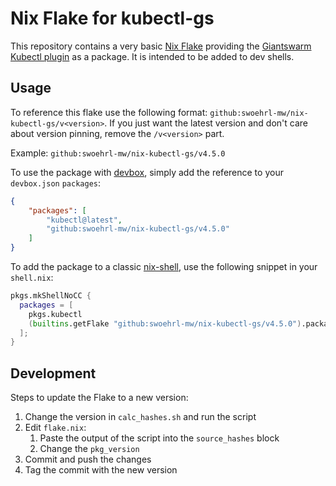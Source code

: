 # Nix Flake for kubectl-gs

This repository contains a very basic [Nix Flake](https://nixos.wiki/wiki/Flakes) providing the [Giantswarm Kubectl plugin](https://github.com/giantswarm/kubectl-gs) as a package. It is intended to be added to dev shells.

## Usage

To reference this flake use the following format: `github:swoehrl-mw/nix-kubectl-gs/v<version>`. If you just want the latest version and don't care about version pinning, remove the `/v<version>` part.

Example: `github:swoehrl-mw/nix-kubectl-gs/v4.5.0`

To use the package with [devbox](https://www.jetify.com/devbox/docs/), simply add the reference to your `devbox.json` `packages`:

```json
{
    "packages": [
        "kubectl@latest",
        "github:swoehrl-mw/nix-kubectl-gs/v4.5.0"
    ]
}
```

To add the package to a classic [nix-shell](https://nix.dev/tutorials/first-steps/declarative-shell), use the following snippet in your `shell.nix`:

```nix
pkgs.mkShellNoCC {
  packages = [
    pkgs.kubectl
    (builtins.getFlake "github:swoehrl-mw/nix-kubectl-gs/v4.5.0").packages.${builtins.currentSystem}.kubectl-gs
  ];
}
```

## Development

Steps to update the Flake to a new version:

1. Change the version in `calc_hashes.sh` and run the script
2. Edit `flake.nix`:
   1. Paste the output of the script into the `source_hashes` block
   2. Change the `pkg_version`
3. Commit and push the changes
4. Tag the commit with the new version
